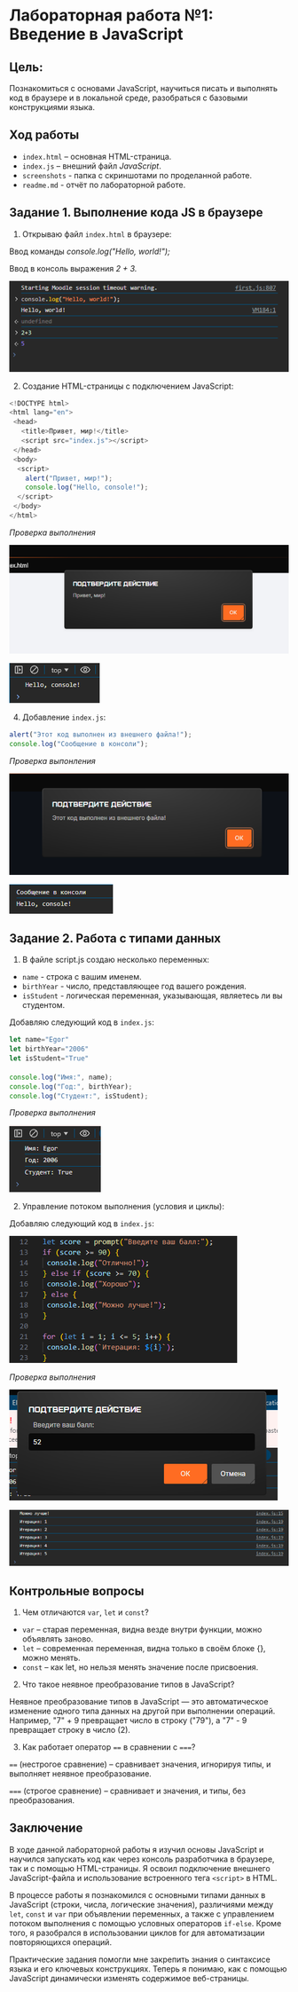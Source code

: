 
# Лабораторная работа №1: Введение в JavaScript

## Цель:
Познакомиться с основами JavaScript, научиться писать и выполнять код в браузере и в локальной среде, разобраться с базовыми конструкциями языка.

## Ход работы
- `index.html` – основная HTML-страница.
- `index.js` – внешний файл *JavaScript*.
- `screenshots` - папка с скриншотами по проделанной работе.
- `readme.md` - отчёт по лабораторной работе.

## Задание 1. Выполнение кода JS в браузере
1. Открываю файл `index.html` в браузере:


 Ввод команды *console.log("Hello, world!");* 

 
 Ввод в консоль выражения *2 + 3.*
   
   ![S1](screenshots/1.png)
   
2. Создание HTML-страницы с подключением JavaScript:

```js
<!DOCTYPE html>
<html lang="en">
 <head>
   <title>Привет, мир!</title>
   <script src="index.js"></script>
 </head>
 <body>
  <script>
    alert("Привет, мир!");
    console.log("Hello, console!");
  </script>
 </body>
</html>
```


   *Проверка выполнения*


   ![S3](screenshots/3.png)


   ![S4](screenshots/7.png)

4. Добавление `index.js`:

```js
alert("Этот код выполнен из внешнего файла!");
console.log("Сообщение в консоли");
```
   
   *Проверка выпонления*


   ![S6](screenshots/6.png)


   ![S7](screenshots/8.png)




## Задание 2. Работа с типами данных

1. В файле script.js создаю несколько переменных:
- `name` - строка с вашим именем.
- `birthYear` - число, представляющее год вашего рождения.
- `isStudent` - логическая переменная, указывающая, являетесь ли вы студентом.


Добавляю следующий код в `index.js`:


```js
let name="Egor"
let birthYear="2006"
let isStudent="True"

console.log("Имя:", name);
console.log("Год:", birthYear);
console.log("Студент:", isStudent);

```

*Проверка выполнения*

![S9](screenshots/9.png)

2. Управление потоком выполнения (условия и циклы):


Добавляю следующий код в `index.js`:

![S10](screenshots/13.png)

*Проверка выполнения*

![S11](screenshots/11.png)

![S12](screenshots/12.png)

## Контрольные вопросы
1. Чем отличаются `var`, `let` и `const`?

- `var` – старая переменная, видна везде внутри функции, можно объявлять заново.
- `let` – современная переменная, видна только в своём блоке {}, можно менять.
- `const` – как let, но нельзя менять значение после присвоения.

2. Что такое неявное преобразование типов в JavaScript?

Неявное преобразование типов в JavaScript — это автоматическое изменение одного типа данных на другой при выполнении операций. Например, "7" + 9 превращает число в строку ("79"), а "7" - 9 превращает строку в число (2).

3. Как работает оператор `==` в сравнении с `===`?

`==` (нестрогое сравнение) – сравнивает значения, игнорируя типы, и выполняет неявное преобразование.

`===` (строгое сравнение) – сравнивает и значения, и типы, без преобразования.


## Заключение
В ходе данной лабораторной работы я изучил основы JavaScript и научился запускать код как через консоль разработчика в браузере, так и с помощью HTML-страницы. Я освоил подключение внешнего JavaScript-файла и использование встроенного тега `<script>` в HTML.

В процессе работы я познакомился с основными типами данных в  JavaScript (строки, числа, логические значения), различиями между `let`, `const` и `var` при объявлении переменных, а также с управлением потоком выполнения с помощью условных операторов `if-else`. Кроме того, я разобрался в использовании циклов for для автоматизации повторяющихся операций.

Практические задания помогли мне закрепить знания о синтаксисе языка и его ключевых конструкциях. Теперь я понимаю, как с помощью JavaScript динамически изменять содержимое веб-страницы.
